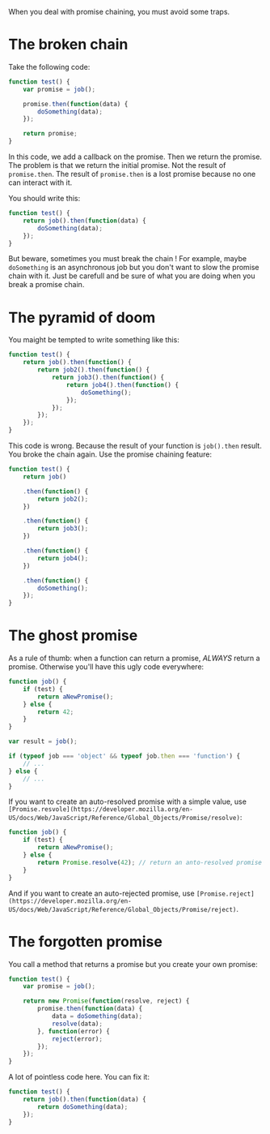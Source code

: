 When you deal with promise chaining, you must avoid some traps.

# The broken chain

Take the following code:

```javascript
function test() {
    var promise = job();

    promise.then(function(data) {
        doSomething(data);
    });

    return promise;
}
```

In this code, we add a callback on the promise. Then we return the promise. The problem is that we return the initial promise. Not the result of `promise.then`. The result of `promise.then` is a lost promise because no one can interact with it.

You should write this:

```javascript
function test() {
    return job().then(function(data) {
        doSomething(data);
    });
}
```

But beware, sometimes you must break the chain ! For example, maybe `doSomething` is an asynchronous job but you don't want to slow the promise chain with it. Just be carefull and be sure of what you are doing when you break a promise chain.

# The pyramid of doom

You maight be tempted to write something like this:

```javascript
function test() {
    return job().then(function() {
        return job2().then(function() {
            return job3().then(function() {
                return job4().then(function() {
                    doSomething();
                });
            });
        });
    });
}
```

This code is wrong. Because the result of your function is `job().then` result. You broke the chain again. Use the promise chaining feature:

```javascript
function test() {
    return job()

    .then(function() {
        return job2();
    })

    .then(function() {
        return job3();
    })

    .then(function() {
        return job4();
    })

    .then(function() {
        doSomething();
    });
}
```

# The ghost promise

As a rule of thumb: when a function can return a promise, *ALWAYS* return a promise. Otherwise you'll have this ugly code everywhere:

```javascript
function job() {
    if (test) {
        return aNewPromise();
    } else {
        return 42;
    }
}

var result = job();

if (typeof job === 'object' && typeof job.then === 'function') {
    // ...
} else {
    // ...
}
```

If you want to create an auto-resolved promise with a simple value, use `[Promise.resvole](https://developer.mozilla.org/en-US/docs/Web/JavaScript/Reference/Global_Objects/Promise/resolve)`:

```javascript
function job() {
    if (test) {
        return aNewPromise();
    } else {
        return Promise.resolve(42); // return an anto-resolved promise with `42` in data.
    }
}
```

And if you want to create an auto-rejected promise, use `[Promise.reject](https://developer.mozilla.org/en-US/docs/Web/JavaScript/Reference/Global_Objects/Promise/reject)`.

# The forgotten promise

You call a method that returns a promise but you create your own promise:

```javascript
function test() {
    var promise = job();

    return new Promise(function(resolve, reject) {
        promise.then(function(data) {
            data = doSomething(data);
            resolve(data);
        }, function(error) {
            reject(error);
        });
    });
}
```

A lot of pointless code here. You can fix it:

```javascript
function test() {
    return job().then(function(data) {
        return doSomething(data);
    });
}
```

